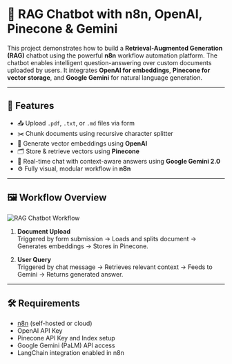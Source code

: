 # 🤖 RAG Chatbot with n8n, OpenAI, Pinecone & Gemini

This project demonstrates how to build a **Retrieval-Augmented Generation (RAG)** chatbot using the powerful **n8n** workflow automation platform. The chatbot enables intelligent question-answering over custom documents uploaded by users. It integrates **OpenAI for embeddings**, **Pinecone for vector storage**, and **Google Gemini** for natural language generation.

---

## 🔧 Features

- 📤 Upload `.pdf`, `.txt`, or `.md` files via form
- ✂️ Chunk documents using recursive character splitter
- 🧠 Generate vector embeddings using **OpenAI**
- 🗂️ Store & retrieve vectors using **Pinecone**
- 💬 Real-time chat with context-aware answers using **Google Gemini 2.0**
- ⚙️ Fully visual, modular workflow in **n8n**

---

## 🖼️ Workflow Overview

![RAG Chatbot Workflow](./assets/rag_chatbot_workflow.png)

1. **Document Upload**  
   Triggered by form submission → Loads and splits document → Generates embeddings → Stores in Pinecone.

2. **User Query**  
   Triggered by chat message → Retrieves relevant context → Feeds to Gemini → Returns generated answer.

---

## 🛠️ Requirements

- [n8n](https://n8n.io/) (self-hosted or cloud)
- OpenAI API Key
- Pinecone API Key and Index setup
- Google Gemini (PaLM) API access
- LangChain integration enabled in n8n

